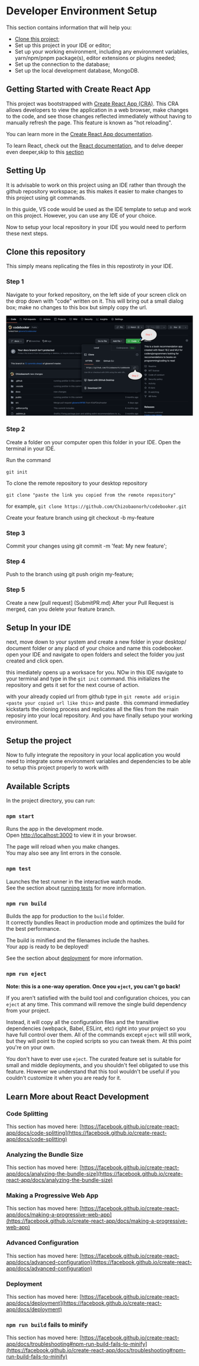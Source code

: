 # Developer Environment Setup

This section contains information that will help you:

- [Clone this project](#clone);
- Set up this project in your IDE or editor;
- Set up your working environment, including any environment variables, yarn/npm/pnpm package(s), editor extensions or plugins needed;
- Set up the connection to the database;
- Set up the local development database, MongoDB.

## Getting Started with Create React App

This project was bootstrapped with [Create React App (CRA)](https://github.com/facebook/create-react-app). 
This CRA allows developers to view the application in a web browser, make changes to the code, and see those changes reflected immediately without having to manually refresh the page. This feature is known as "hot reloading".

You can learn more in the [Create React App documentation](https://create-react-app.dev/docs/getting-started/).

To learn React, check out the [React documentation](https://react.dev/), and to delve deeper even deeper,skip to this [section](#react-development)

## Setting Up

It is advisable to work on this project using an IDE rather than through the github repository workspace; as this makes it easier to make changes to this project using git commands.

In this guide, VS code would be used as the IDE template to setup and work on this project. However, you can use any IDE of your choice. 

Now to setup your local repository in your IDE you would need to perform these next steps.

## Clone this repository <a name="clone"></a>
This simply means replicating the files in this repostiroty in your IDE.

### Step 1

Navigate to your forked repository, on the left side of your screen click on the drop down with "code" written on it. This will bring out a small dialog box; make no changes to this box but simply copy the url.

![](./Clone.png)


### Step 2

Create a folder on your computer open this folder in your IDE. Open the terminal in your IDE.

Run the command

```git init```

To clone the remote repository to your desktop repository

```git clone "paste the link you copied from the remote repository"```

for example,
`git clone https://github.com/Chizobaonorh/codebooker.git`



Create your feature branch using git checkout -b my-feature

### Step 3

Commit your changes using git commit -m 'feat: My new feature';

### Step 4

Push to the branch using git push origin my-feature;

### Step 5

Create a new [pull request] (SubmitPR.md)
After your Pull Request is merged, can you delete your feature branch.



## Setup In your IDE

next, move down to your system and create a new folder in your desktop/ document folder or any placd of your choice and name this codebooker. open your IDE and navigate to open folders and select the folder you just created and click open.

this imediately opens up a worksace for you. NOw in this IDE navigate to your terminal and type in the `git init` command. this initializes the repository and gets it set for the next course of action.

with your already copied url from github type in `git remote add origin <paste your copied url like this>` and paste . this command immediatley kickstarts the cloning process and replicates all the files from the main reposiry into your local repository. And you have finally setupo your working environment.


## Setup the project

Now to fully integrate the repository in your local application you would need to integrate some environment variables and dependencies to be able to setup this project properly to work with









## Available Scripts

In the project directory, you can run:

### `npm start`

Runs the app in the development mode.\
Open [http://localhost:3000](http://localhost:3000) to view it in your browser.

The page will reload when you make changes.\
You may also see any lint errors in the console.

### `npm test`

Launches the test runner in the interactive watch mode.\
See the section about [running tests](https://facebook.github.io/create-react-app/docs/running-tests) for more information.

### `npm run build`

Builds the app for production to the `build` folder.\
It correctly bundles React in production mode and optimizes the build for the best performance.

The build is minified and the filenames include the hashes.\
Your app is ready to be deployed!

See the section about [deployment](https://facebook.github.io/create-react-app/docs/deployment) for more information.

### `npm run eject`

**Note: this is a one-way operation. Once you `eject`, you can't go back!**

If you aren't satisfied with the build tool and configuration choices, you can `eject` at any time. This command will remove the single build dependency from your project.

Instead, it will copy all the configuration files and the transitive dependencies (webpack, Babel, ESLint, etc) right into your project so you have full control over them. All of the commands except `eject` will still work, but they will point to the copied scripts so you can tweak them. At this point you're on your own.

You don't have to ever use `eject`. The curated feature set is suitable for small and middle deployments, and you shouldn't feel obligated to use this feature. However we understand that this tool wouldn't be useful if you couldn't customize it when you are ready for it.

## Learn More about React Development <a name="react-development"></a>



### Code Splitting

This section has moved here: [https://facebook.github.io/create-react-app/docs/code-splitting](https://facebook.github.io/create-react-app/docs/code-splitting)

### Analyzing the Bundle Size

This section has moved here: [https://facebook.github.io/create-react-app/docs/analyzing-the-bundle-size](https://facebook.github.io/create-react-app/docs/analyzing-the-bundle-size)

### Making a Progressive Web App

This section has moved here: [https://facebook.github.io/create-react-app/docs/making-a-progressive-web-app](https://facebook.github.io/create-react-app/docs/making-a-progressive-web-app)

### Advanced Configuration

This section has moved here: [https://facebook.github.io/create-react-app/docs/advanced-configuration](https://facebook.github.io/create-react-app/docs/advanced-configuration)

### Deployment

This section has moved here: [https://facebook.github.io/create-react-app/docs/deployment](https://facebook.github.io/create-react-app/docs/deployment)

### `npm run build` fails to minify

This section has moved here: [https://facebook.github.io/create-react-app/docs/troubleshooting#npm-run-build-fails-to-minify](https://facebook.github.io/create-react-app/docs/troubleshooting#npm-run-build-fails-to-minify)

